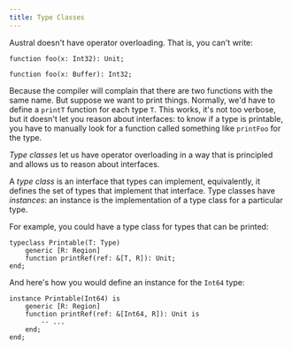 ```yaml
---
title: Type Classes
---
```


Austral doesn't have operator overloading. That is, you can't write:

```austral
function foo(x: Int32): Unit;

function foo(x: Buffer): Int32;
```

Because the compiler will complain that there are two functions with the same
name. But suppose we want to print things. Normally, we'd have to define a
`printT` function for each type `T`. This works, it's not too verbose, but it
doesn't let you reason about interfaces: to know if a type is printable, you
have to manually look for a function called something like `printFoo` for the
type.

_Type classes_ let us have operator overloading in a way that is principled and
allows us to reason about interfaces.

A _type class_ is an interface that types can implement, equivalently, it
defines the set of types that implement that interface. Type classes have
_instances_: an instance is the implementation of a type class for a particular
type.

For example, you could have a type class for types that can be printed:

```austral
typeclass Printable(T: Type)
    generic [R: Region]
    function printRef(ref: &[T, R]): Unit;
end;
```

And here's how you would define an instance for the `Int64` type:

```austral
instance Printable(Int64) is
    generic [R: Region]
    function printRef(ref: &[Int64, R]): Unit is
        -- ...
    end;
end;
```
